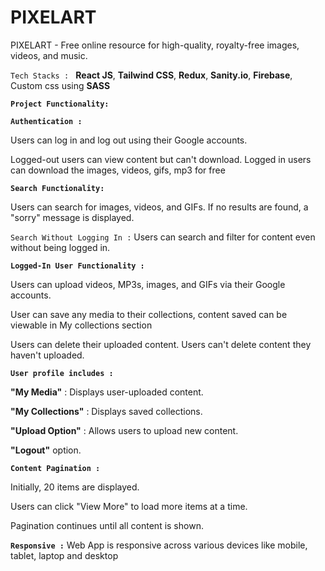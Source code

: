 # PIXELART
PIXELART -  Free online resource for high-quality, royalty-free images, videos, and music.

`Tech Stacks : `
**React JS**,
**Tailwind CSS**,
**Redux**,
**Sanity.io**, 
**Firebase**,
Custom css using **SASS**

**`Project Functionality:`**

**`Authentication :`**

Users can log in and log out using their Google accounts.

Logged-out users can view content but can't download. Logged in users can download the images, videos, gifs, mp3 for free

**`Search Functionality:`**

Users can search for images, videos, and GIFs.
If no results are found, a "sorry" message is displayed.

`Search Without Logging In :`
Users can search and filter for content even without being logged in.

**`Logged-In User Functionality :`**

Users can upload videos, MP3s, images, and GIFs via their Google accounts.

User can save any media to their collections, content saved can be viewable in My collections section

Users can delete their uploaded content. Users can't delete content they haven't uploaded.

**`User profile includes :`**

**"My Media"** : Displays user-uploaded content.

**"My Collections"** : Displays saved collections.

**"Upload Option"** : Allows users to upload new content.

**"Logout"** option.

**`Content Pagination :`**

Initially, 20 items are displayed.

Users can click "View More" to load more items at a time.

Pagination continues until all content is shown.

**`Responsive :`** Web App is responsive across various devices like mobile, tablet, laptop and desktop



